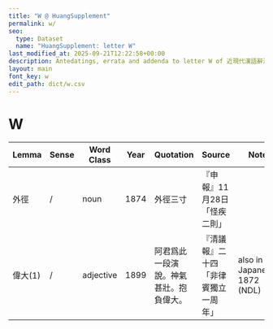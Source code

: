 ```yaml
---
title: "W @ HuangSupplement"
permalink: w/
seo:
  type: Dataset
  name: "HuangSupplement: letter W"
last_modified_at: 2025-09-21T12:22:58+00:00
description: Antedatings, errata and addenda to letter W of 近現代漢語辭源
layout: main
font_key: w
edit_path: dict/w.csv
---
```

# W

<!-- Anything not in the table must be before this comment. -->

Lemma|Sense|Word Class|Year|Quotation|Source|Note|
---|---|---|---|---|---|---|
外徑|/|noun|1874|外徑三寸|『申報』11月28日「怪疾二則」||
偉大(1)|/|adjective|1899|阿君爲此一段演說。神氣甚壯。抱負偉大。|『清議報』二十四「非律賓獨立一周年」|also in Japanese: 1872 (NDL)|
